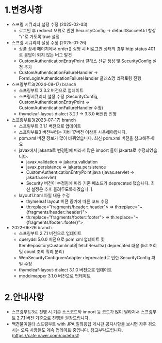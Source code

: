 # 1.변경사항
- 스프링 시큐리티 설정 수정 (2025-02-03)
  - 로그인 후 redirect 오류로 인한 SecurityConfig -> defaultSucceeUrl 항상 "/"로 가도록 true 설정 
- 스프링 시큐리티 설정 수정 (2025-01-26)
  - 상품 상세 페이지에서 order() 실행 시 비로그인 상태의 경우 http status 401로 응답이 되지 않는 버그 발견
  - CustomAuthenticationEntryPoint 클래스 신규 생성 및 SecurityConfig 설정 추가
  - CustomAuthenticationFailureHandler -> FormLoginAuthenticationFailureHandler 클래스명 리팩토링 진행
- 스프링부트3(2024-08-17) branch
  - 스프링부트 3.3.2 버전으로 업데이트
  - 스프링시큐리티 설정 수정 (SecurityConfig, CustomAuthenticationEntryPoint -> CustomAuthenticationFailureHandler 수정)
  - thymeleaf-layout-dialect 3.2.1 -> 3.3.0 버전업 진행
- 스프링부트3(2023-07-17) branch
  - 스프링부트 3.1.1 버전으로 업데이트
  - 스프링부트3 버전부터는 자바 17버전 이상을 사용해야합니다.
  - pom.xml 버전 정보가 많이 바뀌었습니다. 최신 pom.xml 버전을 참고해주세요
  - javax에서 jakarta로 변경됨에 따라서 많은 import 들이 jakarta로 수정되었습니다.
    - javax.validation => jakarta.validation
    - javax.persistence => jakarta.persistence
    - CustomAuthenticationEntryPoint.java (javax.servlet => jakarta.servlet)
    - Security 버전이 수정됨에 따라 기존 메소드가 deprecated 됐습니다. 최신 설정은 추후 올려두도록하겠습니다.
  - layout1.html 파일 내용 수정
    - thymeleaf layout 버전 증가에 따른 코드 수정 
    - th:replace="fragments/header::header">   =>   th:replace="~{fragments/header::header}">
    - th:replace="fragments/footer::footer">   =>   th:replace="~{fragments/footer::footer}">
- 2022-06-26 branch 
   - 스프링부트 2.7.1 버전으로 업데이트
   - querydsl 5.0.0 버전으로 pom.xml 업데이트 및 ItemRepositoryCustomImpl의 fetchResults() deprecated 대응
     (list 조회 및 count 조회 쿼리 분리)
   - WebSecurityConfigurerAdapter deprecated로 인한 SecurityConfig 파일 수정
   - thymeleaf-layout-dialect 3.1.0 버전으로 업데이트
   - modelmapper 3.1.0 버전으로 업데이트
  
# 2.안내사항
 - 스프링부트3로 진행 시 기존 소스코드와 import 등 코드가 많이 달라져서 스프링부트 2.7.1 버전 기준으로 진행을 권장드립니다.
 - 백견불여일타 스프링부트 with JPA 질의응답 게시판 공지사항을 보시면 자주 겪으시는 오류 사항들도 계속 업데이트 중입니다. 참고부탁드립니다. (https://cafe.naver.com/codefirst)
